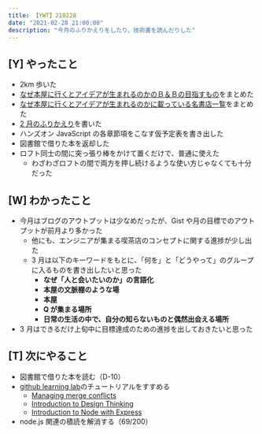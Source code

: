```yaml
---
title: 【YWT】210228
date: "2021-02-28 21:00:00"
description: "今月のふりかえりをしたり、技術書を読んだりした"
---
```


## [Y] やったこと

- 2km 歩いた
- [なぜ本屋に行くとアイデアが生まれるのかのＢ＆Ｂの目指すもの](https://scrapbox.io/camomilecafe/%EF%BC%A2%EF%BC%86%EF%BC%A2%E3%81%AE%E7%9B%AE%E6%8C%87%E3%81%99%E3%82%82%E3%81%AE%E2%80%95%E5%AF%BE%E8%AB%87%E3%83%BB%E5%86%85%E6%B2%BC%E6%99%8B%E5%A4%AA%E9%83%8E%E6%B0%8F)をまとめた
- [なぜ本屋に行くとアイデアが生まれるのかに載っている名書店一覧](https://scrapbox.io/camomilecafe/%E5%90%8D%E6%9B%B8%E5%BA%97%E3%83%AA%E3%82%B9%E3%83%88)をまとめた
- [2 月のふりかえり](https://ywt.expfrom.me/docs/2021/2/00.html)を書いた
- ハンズオン JavaScript の各章節項をこなす仮予定表を書き出した
- 図書館で借りた本を返却した
- ロフト同士の間に突っ張り棒をかけて置くだけで、普通に使えた
  - わざわざロフトの間で両方を押し続けるような使い方じゃなくても十分だった

## [W] わかったこと

- 今月はブログのアウトプットは少なめだったが、Gist や月の目標でのアウトプットが前月より多かった
  - 他にも、エンジニアが集まる喫茶店のコンセプトに関する進捗が少し出た
  - 3 月は以下のキーワードをもとに、「何を」と「どうやって」のグループに入るものを書き出したいと思った
    - **なぜ「人と会いたいのか」の言語化**
    - **本屋の文脈棚のような場**
    - **本屋**
    - **Q が集まる場所**
    - **日常の生活の中で、自分の知らないものと偶然出会える場所**
- 3 月はできるだけ上旬中に目標達成のための進捗を出しておきたいと思った

## [T] 次にやること

- 図書館で借りた本を読む（D-10）
- [github learning lab](https://lab.github.com/githubtraining)のチュートリアルをすすめる
  - [Managing merge conflicts](https://lab.github.com/githubtraining/managing-merge-conflicts)
  - [Introduction to Design Thinking](https://lab.github.com/githubtraining/introduction-to-design-thinking)
  - [Introduction to Node with Express](https://lab.github.com/everydeveloper/introduction-to-node-with-express)
- node.js 関連の積読を解消する（69/200）
